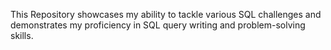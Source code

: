 This Repository showcases my ability to tackle various SQL challenges and demonstrates my proficiency in SQL query writing and problem-solving skills.
